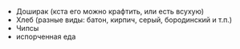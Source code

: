 - Доширак (кста его можно крафтить, или есть всухую)
- Хлеб (разные виды: батон, кирпич, серый, бородинский и т.п.)
- Чипсы
- испорченная еда

